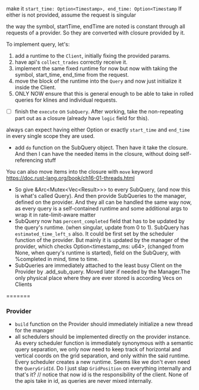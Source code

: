 make it `start_time: Option<Timestamp>, end_time: Option<Timestamp`
If either is not provided, assume the request is singular

the way the symbol, startTime, endTime are noted is constant through all requests of a provider. So they are converted with closure provided by it.

To implement query, let's:
1. add a runtime to the `Client`, initially fixing the provided params.
1. have api's `collect_trades` correctly receive it.
1. implement the same fixed runtime for now but now with taking the symbol, start_time, end_time from the request.
1. move the block of the runtime into the `Query` and now just initialize it inside the Client.
1. ONLY NOW ensure that this is general enough to be able to take in rolled queries for klines and individual requests.


- [ ] finish the `execute` on `SubQuery`. After working, take the non-repeating part out as a closure (already have `logic` field for this).

always can expect having either Option<String> or exactly `start_time` and `end_time` in every single scope they are used.

- add `do` function on the SubQuery object. Then have it take the closure. And then I can have the needed items in the closure, without doing self-referencing stuff

You can also move items into the closure with `move` keyword https://doc.rust-lang.org/book/ch16-01-threads.html

- So give &Arc<Mutex<Vec<Result<Whatever>>>> to every SubQuery, (and now this is what's called Query). And then provide SubQueries to the manager, defined on the provider. And they all can be handled the same way now, as every query is a self-contained runtime and some additional args to wrap it in rate-limit-aware matter
- SubQuery now has `percent_completed` field that has to be updated by the query's runtime. (when singular, update from 0 to 1). SubQuery has `estimated_time_left_s` also. It could be first set by the scheduler function of the provider. But mainly it is updated by the manager of the provider, which checks Option<timestamp_ms: u64>, (changed from None, when query's runtime is started), field on the SubQuery, with %completed in mind, time to time.
- SubQueries are immediately attached to the least busy Client on the Provider by .add_sub_query. Moved later if needed by the Manager.The only physical place where they are ever stored is according Vecs on Clients


=======
### Provider
- `build` function on the Provider should immediately initialize a new thread for the manager
- all schedulers should be implemented directly on the provider instance. As every scheduler function is immediately synonymous with a semantic query separation, we only now need to keep track of horizontal and vertical coords on the grid separation, and only within the said runtime. Every scheduler creates a new runtime.
Seems like we don't even need the `QueryGridId`. Do I just slap `GridPosition` on everything internally and that's it?
// notice that now id is the responsibility of the client. None of the apis take in id, as queries are never mixed internally.


<!--%s------------------------------------------------------------------------------
- [ ] implement submit on the provider
- [ ] `Client.assign_query()`
- [ ] `Client.start_runtime()`
